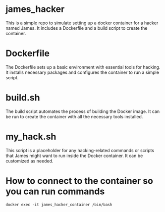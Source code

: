 # james_hacker
This is a simple repo to simulate setting up a docker container for a hacker named James.
It includes a Dockerfile and a build script to create the container.

# Dockerfile
The Dockerfile sets up a basic environment with essential tools for hacking. It installs necessary packages and
configures the container to run a simple script.
# build.sh
The build script automates the process of building the Docker image. It can be run to create the container with all the necessary tools installed.
# my_hack.sh
This script is a placeholder for any hacking-related commands or scripts that James might want to run inside the Docker container. It can be customized as needed.


# How to connect to the container so you can run commands

`docker exec -it james_hacker_container /bin/bash`
